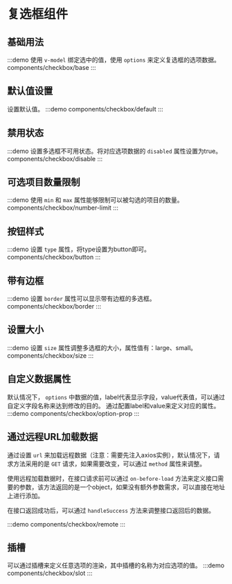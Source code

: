 # 复选框组件
## 基础用法
:::demo 使用 `v-model` 绑定选中的值，使用 `options` 来定义复选框的选项数据。
components/checkbox/base
:::

## 默认值设置
设置默认值。
:::demo 
components/checkbox/default
:::

## 禁用状态
:::demo 设置多选框不可用状态。将对应选项数据的 `disabled` 属性设置为true。
components/checkbox/disable
:::

## 可选项目数量限制
:::demo 使用 `min` 和 `max` 属性能够限制可以被勾选的项目的数量。
components/checkbox/number-limit
:::

## 按钮样式
:::demo 设置 `type` 属性，将type设置为button即可。
components/checkbox/button
:::

## 带有边框
:::demo 设置 `border` 属性可以显示带有边框的多选框。
components/checkbox/border
:::

## 设置大小
:::demo 设置 `size` 属性调整多选框的大小，属性值有：large、small。
components/checkbox/size
:::

## 自定义数据属性
默认情况下， `options` 中数据的值，label代表显示字段，value代表值，可以通过自定义字段名称来达到修改的目的。 通过配置label和value来定义对应的属性。
:::demo 
components/checkbox/option-prop
:::

## 通过远程URL加载数据
通过设置 `url` 来加载远程数据（注意：需要先注入axios实例），默认情况下，请求方法采用的是 `GET` 请求，如果需要改变，可以通过 `method` 属性来调整。

使用远程加载数据时，在接口请求前可以通过 `on-before-load` 方法来定义接口需要的参数，该方法返回的是一个object，如果没有额外参数需求，可以直接在地址上进行添加。

在接口返回成功后，可以通过 `handleSuccess` 方法来调整接口返回后的数据。

:::demo 
components/checkbox/remote
:::

## 插槽
可以通过插槽来定义任意选项的渲染，其中插槽的名称为对应选项的值。
:::demo 
components/checkbox/slot
:::